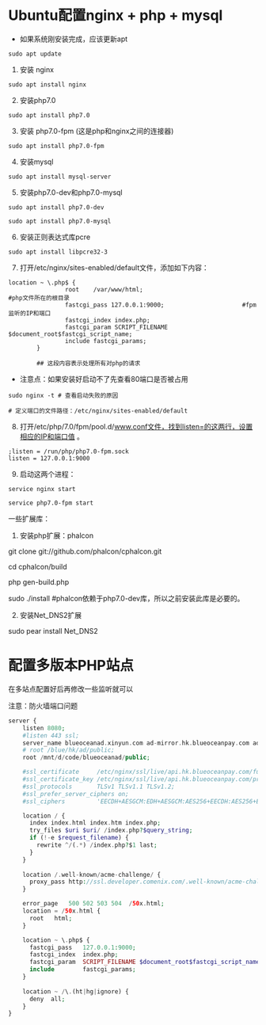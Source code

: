 # Ubuntu配置nginx + php + mysql

- 如果系统刚安装完成，应该更新apt
```
sudo apt update
```

1. 安装 nginx

```
sudo apt install nginx
```

2. 安装php7.0

```
sudo apt install php7.0
```

3. 安装 php7.0-fpm (这是php和nginx之间的连接器)

```
sudo apt install php7.0-fpm
```

4. 安装mysql

```
sudo apt install mysql-server
```

5. 安装php7.0-dev和php7.0-mysql
```
sudo apt install php7.0-dev

sudo apt install php7.0-mysql
```
6. 安装正则表达式库pcre
```
sudo apt install libpcre32-3
```

7. 打开/etc/nginx/sites-enabled/default文件，添加如下内容：

```
location ~ \.php$ {
                root    /var/www/html;                                  #php文件所在的根目录
                fastcgi_pass 127.0.0.1:9000;                      #fpm监听的IP和端口
                fastcgi_index index.php;
                fastcgi_param SCRIPT_FILENAME $document_root$fastcgi_script_name;
                include fastcgi_params;
        }

        ## 这段内容表示处理所有对php的请求

```
- 注意点：如果安装好启动不了先查看80端口是否被占用
```
sudo nginx -t # 查看启动失败的原因

# 定义端口的文件路径：/etc/nginx/sites-enabled/default
```

8. 打开/etc/php/7.0/fpm/pool.d/www.conf文件，找到listen=的这两行，设置相应的IP和端口值 。

```
;listen = /run/php/php7.0-fpm.sock
listen = 127.0.0.1:9000
```

9. 启动这两个进程：
```
service nginx start

service php7.0-fpm start
```


一些扩展库：


1. 安装php扩展：phalcon

git clone git://github.com/phalcon/cphalcon.git

cd cphalcon/build

php gen-build.php

sudo ./install                         #phalcon依赖于php7.0-dev库，所以之前安装此库是必要的。



2. 安装Net_DNS2扩展

sudo pear install Net_DNS2


# 配置多版本PHP站点
在多站点配置好后再修改一些监听就可以

注意：防火墙端口问题
```php
server {
    listen 8080;
    #listen 443 ssl;
    server_name blueoceanad.xinyun.com ad-mirror.hk.blueoceanpay.com ad-dev.hk.blueoceanpay.com;
    # root /blue/hk/ad/public;
    root /mnt/d/code/blueoceanad/public;    

    #ssl_certificate     /etc/nginx/ssl/live/api.hk.blueoceanpay.com/fullchain.pem;
    #ssl_certificate_key /etc/nginx/ssl/live/api.hk.blueoceanpay.com/privkey.pem;
    #ssl_protocols       TLSv1 TLSv1.1 TLSv1.2;
    #ssl_prefer_server_ciphers on;
    #ssl_ciphers         'EECDH+AESGCM:EDH+AESGCM:AES256+EECDH:AES256+EDH';

    location / {
      index index.html index.htm index.php;
      try_files $uri $uri/ /index.php?$query_string;
      if (!-e $request_filename) {
        rewrite ^/(.*) /index.php?$1 last;
      }
    }
    
    location /.well-known/acme-challenge/ {
      proxy_pass http://ssl.developer.comenix.com/.well-known/acme-challenge/;
    }

    error_page   500 502 503 504  /50x.html;
    location = /50x.html {
      root   html;
    }

    location ~ \.php$ {
      fastcgi_pass   127.0.0.1:9000;
      fastcgi_index  index.php;
      fastcgi_param  SCRIPT_FILENAME $document_root$fastcgi_script_name;
      include        fastcgi_params;
    }       
        
    location ~ /\.(ht|hg|ignore) {
      deny  all;
    }
}
```







